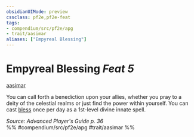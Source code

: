 ```yaml
---
obsidianUIMode: preview
cssclass: pf2e,pf2e-feat
tags:
- compendium/src/pf2e/apg
- trait/aasimar
aliases: ["Empyreal Blessing"]
---
```

# Empyreal Blessing  *Feat 5*  
[aasimar](/rules/traits/aasimar-apg.md)  


You can call forth a benediction upon your allies, whether you pray to a deity of the celestial realms or just find the power within yourself. You can cast [bless](/compendium/spells/bless.md) once per day as a 1st-level divine innate spell.

*Source: Advanced Player's Guide p. 36*  
%% #compendium/src/pf2e/apg #trait/aasimar %%